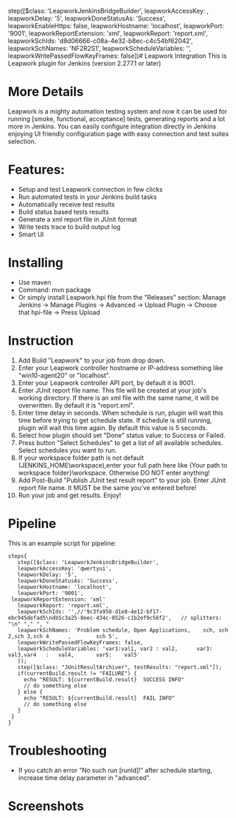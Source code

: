 step([$class: 'LeapworkJenkinsBridgeBuilder', leapworkAccessKey: <object of type hudson.util.Secret>, leapworkDelay: '5', leapworkDoneStatusAs: 'Success', leapworkEnableHttps: false, leapworkHostname: 'localhost', leapworkPort: '9001', leapworkReportExtension: 'xml', leapworkReport: 'report.xml', leapworkSchIds: 'd8d06666-c08a-4e32-b8ec-c4c54bf62042', leapworkSchNames: 'NF2R2S1', leapworkScheduleVariables: '', leapworkWritePassedFlowKeyFrames: false])# Leapwork Integration
This is Leapwork plugin for Jenkins (version 2.277.1 or later)

# More Details
Leapwork is a mighty automation testing system and now it can be used for running [smoke, functional, acceptance] tests, generating reports and a lot more in Jenkins. You can easily configure integration directly in Jenkins enjoying UI friendly configuration page with easy connection and test suites selection.

# Features:
 - Setup and test Leapwork connection in few clicks
 - Run automated tests in your Jenkins build tasks
 - Automatically receive test results
 - Build status based tests results
 - Generate a xml report file in JUnit format
 - Write tests trace to build output log
 - Smart UI
 
# Installing
- Use maven 
- Command: mvn package 
- Or simply install Leapwork.hpi file from the "Releases" section: Manage Jenkins -> Manage Plugins -> Advanced -> Upload Plugin -> Choose that hpi-file -> Press Upload

# Instruction
1. Add Build "Leapwork" to your job from drop down.
2. Enter your Leapwork controller hostname or IP-address something like "win10-agent20" or "localhost".
3. Enter your Leapwork controller API port, by default it is 9001.
4. Enter JUnit report file name. This file will be created at your job's working directory. If there is an xml file with the same name, it will be overwritten. By default it is "report.xml".
5. Enter time delay in seconds. When schedule is run, plugin will wait this time before trying to get schedule state. If schedule is still running, plugin will wait this time again. By default this value is 5 seconds.
6. Select how plugin should set "Done" status value: to Success or Failed.
7. Press button "Select Schedules" to get a list of all available schedules. Select schedules you want to run.
8. If your workspace folder path is not default (JENKINS_HOME\workspace),enter your full path here like {Your path to workspace folder}\workspace. Otherwise DO NOT enter anything!
9. Add Post-Build "Publish JUnit test result report" to your job. Enter JUnit report file name. It MUST be the same you've entered before!
10. Run your job and get results. Enjoy!

# Pipeline
This is an example script for pipeline:
 ```
steps{
	step([$class: 'LeapworkJenkinsBridgeBuilder',
	leapworkAccessKey: 'qwertyui',
	leapworkDelay: '5',
	leapworkDoneStatusAs: 'Success',
	leapworkHostname: 'localhost',
	leapworkPort: '9001',
  leapworkReportExtension: 'xml'
	leapworkReport: 'report.xml',
	leapworkSchIds: '',//'9c3fa950-d1e8-4e12-bf17-ebc945defad5\ndb5c3a25-8eec-434c-8526-c1b2ef9c56f2',   // splitters: "\n" "," ", "
    leapworkSchNames: 'Problem schedule, Open Applications,    sch, sch 2,sch 3,sch 4      ,        sch 5',
    leapworkWritePassedFlowKeyFrames: false,
    leapworkScheduleVariables: 'var1:val1, var2 : val2,      var3: val3,var4   :   val4,       var5:    val5'
    ]);
    step([$class: "JUnitResultArchiver", testResults: "report.xml"]);
    if(currentBuild.result != "FAILURE") {
      echo "RESULT: ${currentBuild.result}  SUCCESS INFO"
      // do something else
    } else {
      echo "RESULT: ${currentBuild.result}  FAIL INFO"
      // do something else
    }
  }
 }
```

# Troubleshooting
- If you catch an error "No such run [runId]!" after schedule starting, increase time delay parameter in "advanced".

# Screenshots
